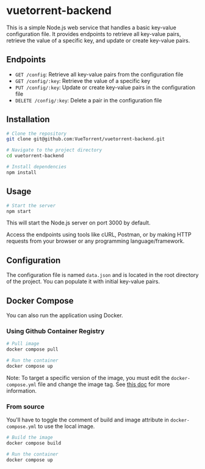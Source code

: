 # vuetorrent-backend

This is a simple Node.js web service that handles a basic key-value configuration file. It provides endpoints to retrieve all key-value pairs, retrieve the value of a specific key, and update or create key-value pairs.

## Endpoints

- `GET /config`: Retrieve all key-value pairs from the configuration file
- `GET /config/:key`: Retrieve the value of a specific key
- `PUT /config/:key`: Update or create key-value pairs in the configuration file
- `DELETE /config/:key`: Delete a pair in the configuration file

## Installation

```bash
# Clone the repository
git clone git@github.com:VueTorrent/vuetorrent-backend.git

# Navigate to the project directory
cd vuetorrent-backend

# Install dependencies
npm install
```

## Usage

```bash
# Start the server
npm start
```
This will start the Node.js server on port 3000 by default.

Access the endpoints using tools like cURL, Postman, or by making HTTP requests from your browser or any programming language/framework.

## Configuration

The configuration file is named `data.json` and is located in the root directory of the project. You can populate it with initial key-value pairs.

## Docker Compose

You can also run the application using Docker.

### Using Github Container Registry

```bash
# Pull image
docker compose pull

# Run the container
docker compose up
```

Note: To target a specific version of the image, you must edit the `docker-compose.yml` file and change the image tag.
See [this doc](https://docs.github.com/en/packages/working-with-a-github-packages-registry/working-with-the-container-registry#pull-by-digest) for more information.

### From source

You'll have to toggle the comment of build and image attribute in `docker-compose.yml` to use the local image.

```bash
# Build the image
docker compose build

# Run the container
docker compose up
```
